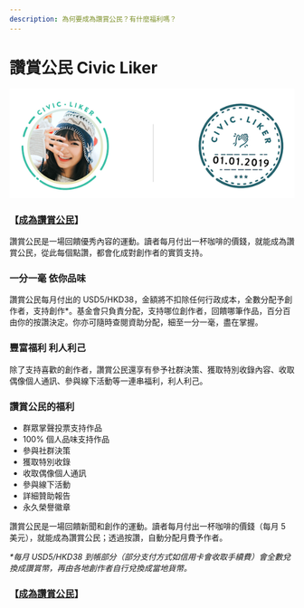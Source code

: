 ```yaml
---
description: 為何要成為讚賞公民？有什麼福利嗎？
---
```


# 讚賞公民 Civic Liker

![](../../.gitbook/assets/civic-liker.png)

### 【[成為讚賞公民](https://liker.land/civic)】

讚賞公民是一場回饋優秀內容的運動。讀者每月付出一杯咖啡的價錢，就能成為讚賞公民，從此每個點讚，都會化成對創作者的實質支持。

### 一分一毫 依你品味

讚賞公民每月付出的 USD5/HKD38，金額將不扣除任何行政成本，全數分配予創作者，支持創作\*。基金會只負責分配，支持哪位創作者，回饋哪筆作品，百分百由你的按讚決定。你亦可隨時查閱資助分配，細至一分一毫，盡在掌握。

### 豐富福利 利人利己

除了支持喜歡的創作者，讚賞公民還享有參予社群決策、獲取特別收錄內容、收取偶像個人通訊、參與線下活動等一連串福利，利人利己。

### 讚賞公民的福利

* 群眾掌聲投票支持作品
* 100% 個人品味支持作品
* 參與社群決策
* 獲取特別收錄
* 收取偶像個人通訊
* 參與線下活動
* 詳細贊助報告
* 永久榮譽徽章

讚賞公民是一場回饋新聞和創作的運動。讀者每月付出一杯咖啡的價錢（每月 5 美元），就能成為讚賞公民；透過按讚，自動分配月費予作者。

_\*每月 USD5/HKD38 到帳部分（部分支付方式如信用卡會收取手續費）會全數兌換成讚賞幣，再由各地創作者自行兌換成當地貨幣。_

### 【[成為讚賞公民](https://liker.land/civic)】

